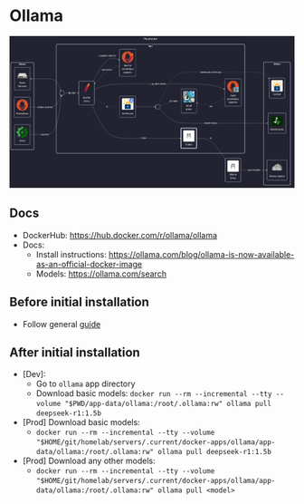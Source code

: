 # Ollama

![diagram](../../docs/diagrams/out/apps/ollama.png)

## Docs

- DockerHub: <https://hub.docker.com/r/ollama/ollama>
- Docs:
    - Install instructions: <https://ollama.com/blog/ollama-is-now-available-as-an-official-docker-image>
    - Models: <https://ollama.com/search>

## Before initial installation

- Follow general [guide](../../docs/Checklist%20for%20new%20docker-apps.md)

## After initial installation

- \[Dev\]:
    - Go to `ollama` app directory
    - Download basic models: `docker run --rm --incremental --tty --volume "$PWD/app-data/ollama:/root/.ollama:rw" ollama pull deepseek-r1:1.5b`
- \[Prod\] Download basic models:
    - `docker run --rm --incremental --tty --volume "$HOME/git/homelab/servers/.current/docker-apps/ollama/app-data/ollama:/root/.ollama:rw" ollama pull deepseek-r1:1.5b`
- \[Prod\] Download any other models:
    - `docker run --rm --incremental --tty --volume "$HOME/git/homelab/servers/.current/docker-apps/ollama/app-data/ollama:/root/.ollama:rw" ollama pull <model>`
